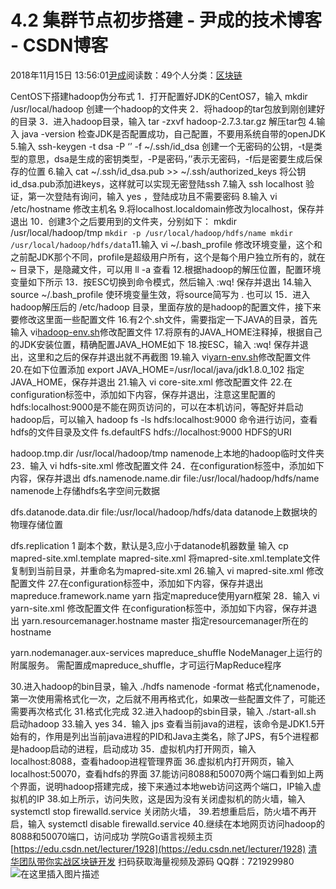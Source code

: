 
# 4.2 集群节点初步搭建 - 尹成的技术博客 - CSDN博客

2018年11月15日 13:56:01[尹成](https://me.csdn.net/yincheng01)阅读数：49个人分类：[区块链](https://blog.csdn.net/yincheng01/article/category/7618299)



CentOS下搭建hadoop伪分布式
1．打开配置好JDK的CentOS7，输入 mkdir /usr/local/hadoop 创建一个hadoop的文件夹
2．将hadoop的tar包放到刚创建好的目录
3．进入hadoop目录，输入 tar -zxvf hadoop-2.7.3.tar.gz 解压tar包
4.输入 java -version 检查JDK是否配置成功，自己配置，不要用系统自带的openJDK
5.输入 ssh-keygen -t dsa -P ‘’ -f ~/.ssh/id_dsa 创建一个无密码的公钥，-t是类型的意思，dsa是生成的密钥类型，-P是密码，’’表示无密码，-f后是密要生成后保存的位置
6.输入 cat ~/.ssh/id_dsa.pub >> ~/.ssh/authorized_keys 将公钥id_dsa.pub添加进keys，这样就可以实现无密登陆ssh
7.输入 ssh localhost 验证，第一次登陆有询问，输入 yes ，登陆成功且不需要密码
8.输入 vi /etc/hostname 修改主机名
9.将localhost.localdomain修改为localhost，保存并退出
10．创建3个之后要用到的文件夹，分别如下：
mkdir /usr/local/hadoop/tmp
`mkdir -p /usr/local/hadoop/hdfs/name
mkdir /usr/local/hadoop/hdfs/data`11.输入 vi ~/.bash_profile 修改环境变量，这个和之前配JDK那个不同，profile是超级用户所有，这个是每个用户独立所有的，就在 ~ 目录下，是隐藏文件，可以用 ll -a 查看
12.根据hadoop的解压位置，配置环境变量如下所示
13．按ESC切换到命令模式，然后输入 :wq! 保存并退出
14.输入 source ~/.bash_profile 使环境变量生效，将source简写为 . 也可以
15．进入hadoop解压后的 /etc/hadoop 目录，里面存放的是hadoop的配置文件，接下来要修改这里面一些配置文件
16.有2个.sh文件，需要指定一下JAVA的目录，首先输入 vi[hadoop-env.sh](http://hadoop-env.sh)修改配置文件
17.将原有的JAVA_HOME注释掉，根据自己的JDK安装位置，精确配置JAVA_HOME如下
18.按ESC，输入 :wq! 保存并退出，这里和之后的保存并退出就不再截图
19.输入 vi[yarn-env.sh](http://yarn-env.sh)修改配置文件
20.在如下位置添加 export JAVA_HOME=/usr/local/java/jdk1.8.0_102 指定JAVA_HOME，保存并退出
21.输入 vi core-site.xml 修改配置文件
22.在configuration标签中，添加如下内容，保存并退出，注意这里配置的hdfs:localhost:9000是不能在网页访问的，可以在本机访问，等配好并启动hadoop后，可以输入 hadoop fs -ls hdfs:localhost:9000 命令进行访问，查看hdfs的文件目录及文件
fs.defaultFS
hdfs://localhost:9000
HDFS的URI

hadoop.tmp.dir
/usr/local/hadoop/tmp
namenode上本地的hadoop临时文件夹
23．输入 vi hdfs-site.xml 修改配置文件
24．在configuration标签中，添加如下内容，保存并退出
dfs.namenode.name.dir
file:/usr/local/hadoop/hdfs/name
namenode上存储hdfs名字空间元数据

dfs.datanode.data.dir
file:/usr/local/hadoop/hdfs/data
datanode上数据块的物理存储位置

dfs.replication
1
副本个数，默认是3,应小于datanode机器数量
输入 cp mapred-site.xml.template mapred-site.xml 将mapred-site.xml.template文件复制到当前目录，并重命名为mapred-site.xml
26.输入 vi mapred-site.xml 修改配置文件
27.在configuration标签中，添加如下内容，保存并退出
mapreduce.framework.name
yarn
指定mapreduce使用yarn框架
28．输入 vi yarn-site.xml 修改配置文件
在configuration标签中，添加如下内容，保存并退出
yarn.resourcemanager.hostname
master
指定resourcemanager所在的hostname

yarn.nodemanager.aux-services
mapreduce_shuffle
NodeManager上运行的附属服务。
需配置成mapreduce_shuffle，才可运行MapReduce程序

30.进入hadoop的bin目录，输入 ./hdfs namenode -format 格式化namenode，第一次使用需格式化一次，之后就不用再格式化，如果改一些配置文件了，可能还需要再次格式化
31.格式化完成
32.进入hadoop的sbin目录，输入 ./start-all.sh 启动hadoop
33.输入 yes
34．输入 jps 查看当前java的进程，该命令是JDK1.5开始有的，作用是列出当前java进程的PID和Java主类名，除了JPS，有5个进程都是hadoop启动的进程，启动成功
35．虚拟机内打开网页，输入localhost:8088，查看hadoop进程管理界面
36.虚拟机内打开网页，输入localhost:50070，查看hdfs的界面
37.能访问8088和50070两个端口看到如上两个界面，说明hadoop搭建完成，接下来通过本地web访问这两个端口，IP输入虚拟机的IP
38.如上所示，访问失败，这是因为没有关闭虚拟机的防火墙，输入 systemctl stop firewalld.service 关闭防火墙，
39.若想重启后，防火墙不再开启，输入 systemctl disable firewalld.service
40.继续在本地网页访问hadoop的8088和50070端口，访问成功
学院Go语言视频主页
[https://edu.csdn.net/lecturer/1928](https://edu.csdn.net/lecturer/1928)
[清华团队带你实战区块链开发](https://ke.qq.com/course/344443?tuin=3d17195d)
扫码获取海量视频及源码   QQ群：721929980
![在这里插入图片描述](https://img-blog.csdnimg.cn/20181114143613461.png?x-oss-process=image/watermark,type_ZmFuZ3poZW5naGVpdGk,shadow_10,text_aHR0cHM6Ly9ibG9nLmNzZG4ubmV0L3lpbmNoZW5nMDE=,size_16,color_FFFFFF,t_70)

